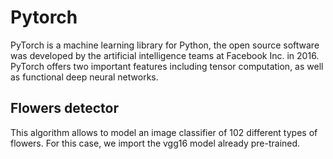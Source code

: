 # Pytorch
PyTorch is a machine learning library for Python, the open source software was developed by the artificial intelligence teams at Facebook Inc. in 2016. PyTorch offers two important features including tensor computation, as well as functional deep neural networks.

## Flowers detector
This algorithm allows to model an image classifier of 102 different types of flowers. For this case, we import the vgg16 model already pre-trained.
